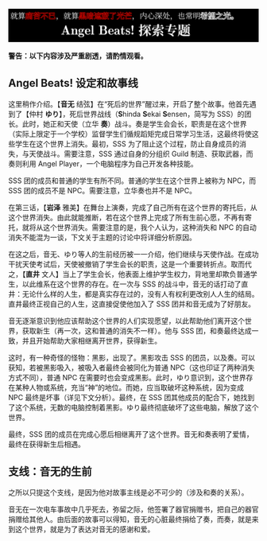 ![Angel Beats](https://github.com/neteroster/blog/blob/main/angel-beats.png)

**警告：以下内容涉及严重剧透，请酌情观看。**

## Angel Beats! 设定和故事线

这里稍作介绍。【**音无** 结弦】在“死后的世界”醒过来，开启了整个故事。他首先遇到了【仲村 **ゆり**】，死后世界战线（**S**hinda **S**ekai **S**ensen，简写为 SSS）的团长。此时，她正和天使（立华 **奏**）战斗。奏是学生会会长，职责是在这个世界（实际上限定于一个学校）监督学生们循规蹈矩完成日常学习生活，这最终将使这些学生在这个世界上消失。最初，SSS 为了阻止这个过程，防止自身成员的消失，与天使战斗。需要注意，SSS 通过自身的分组织 Guild 制造、获取武器，而奏则利用 Angel Player，一个电脑程序为自己开发各种技能。

SSS 团的成员和普通的学生有所不同。普通的学生在这个世界上被称为 NPC，而 SSS 团的成员不是 NPC。需要注意，立华奏也并不是 NPC。

在第三话，【**岩泽** 雅美】在舞台上演奏，完成了自己所有在这个世界的寄托后，从这个世界消失。由此就能推断，若在这个世界上完成了所有生前心愿，不再有寄托，就将从这个世界消失。需要注意的是，我个人认为，这种消失和 NPC 的自动消失不能混为一谈，下文关于主题的讨论中将详细分析原因。

在这之后，音无、ゆり等人的生前经历被一一介绍，他们继续与天使作战。在成功干扰天使考试后，天使被撤销了学生会长的职责，这是一个重要转折点。取而代之，【**直井** 文人】当上了学生会长，他表面上维护学生权力，背地里却欺负普通学生，以此维系在这个世界的存在。在一次与 SSS 的战斗中，音无的话打动了直井：无论什么样的人生，都是真实存在过的，没有人有权利更改别人人生的结局。直井最终正视自己的人生，这直接促使他加入了 SSS 团并和音无成为了好朋友。

音无逐渐意识到他应该帮助这个世界的人们实现愿望，以此帮助他们离开这个世界，获取新生（再一次，这和普通的消失不一样）。他与 SSS 团，和奏最终达成一致，并且开始帮助大家相继离开世界，获得新生。

这时，有一种奇怪的怪物：黑影，出现了。黑影攻击 SSS 的团员，以及奏。可以获知，若被黑影吸入，被吸入者最终会被同化为普通 NPC（这也印证了两种消失方式不同），普通 NPC 在需要时也会变成黑影。此时，ゆり意识到，这个世界存在某种人物或系统，充当“神”的地位。而她，应当取破坏这种系统，因为变成 NPC 最终是坏事（详见下文分析）。最终，在 SSS 团其他成员的配合下，她找到了这个系统，无数的电脑控制着黑影。ゆり最终彻底破坏了这些电脑，解放了这个世界。

最终，SSS 团的成员在完成心愿后相继离开了这个世界。音无和奏表明了爱情，最终在获得新生后相遇。

## 支线：音无的生前

之所以只提这个支线，是因为他对故事主线是必不可少的（涉及和奏的关系）。

音无在一次电车事故中几乎死去，弥留之际，他签署了器官捐赠书，把自己的器官捐赠给其他人。由后面的故事可以得知，音无的心脏最终捐给了奏，而奏，就是来到这个世界，就是为了表达对音无的感谢和爱。

